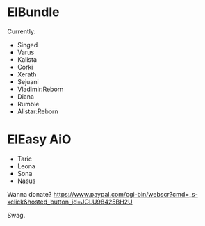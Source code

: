 # ElBundle


Currently:

- Singed
- Varus
- Kalista
- Corki
- Xerath
- Sejuani
- Vladimir:Reborn
- Diana 
- Rumble
- Alistar:Reborn

# ElEasy AiO

- Taric
- Leona
- Sona
- Nasus


Wanna donate? https://www.paypal.com/cgi-bin/webscr?cmd=_s-xclick&hosted_button_id=JGLU98425BH2U

Swag.
